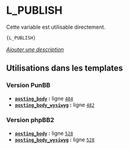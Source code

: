 # L_PUBLISH


Cette variable est utilisable directement.

```html
{L_PUBLISH}
```

[*Ajouter une description*](https://fa-tvars.appspot.com/var/L_PUBLISH)

## Utilisations dans les templates

### Version PunBB
* __[`posting_body`](../tpl/var/punbb/posting_body.md#readme) :__ ligne [`484`](../tpl/src/punbb/posting_body.tpl#L484)
* __[`posting_body_wysiwyg`](../tpl/var/punbb/posting_body_wysiwyg.md#readme) :__ ligne [`482`](../tpl/src/punbb/posting_body_wysiwyg.tpl#L482)

### Version phpBB2
* __[`posting_body`](../tpl/var/subsilver/posting_body.md#readme) :__ ligne [`528`](../tpl/src/subsilver/posting_body.tpl#L528)
* __[`posting_body_wysiwyg`](../tpl/var/subsilver/posting_body_wysiwyg.md#readme) :__ ligne [`528`](../tpl/src/subsilver/posting_body_wysiwyg.tpl#L528)